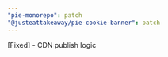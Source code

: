 ```yaml
---
"pie-monorepo": patch
"@justeattakeaway/pie-cookie-banner": patch
---
```


[Fixed] - CDN publish logic
